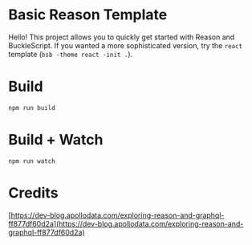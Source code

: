 # Basic Reason Template

Hello! This project allows you to quickly get started with Reason and BuckleScript. If you wanted a more sophisticated version, try the `react` template (`bsb -theme react -init .`).

# Build
```
npm run build
```

# Build + Watch

```
npm run watch
```


# Credits
[https://dev-blog.apollodata.com/exploring-reason-and-graphql-ff877df60d2a](https://dev-blog.apollodata.com/exploring-reason-and-graphql-ff877df60d2a)
